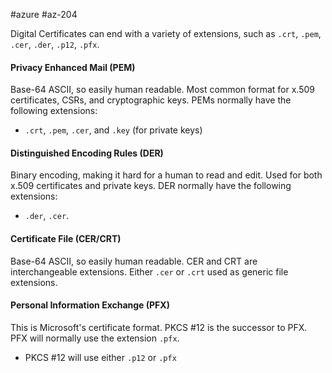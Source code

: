 #azure #az-204 

Digital Certificates can end with a variety of extensions, such as `.crt`, `.pem`, `.cer`, `.der`, `.p12`, `.pfx`.

#### Privacy Enhanced Mail (PEM)
Base-64 ASCII, so easily human readable.
Most common format for x.509 certificates, CSRs, and cryptographic keys.
PEMs normally have the following extensions:
- `.crt`, `.pem`, `.cer`, and `.key` (for private keys)

#### Distinguished Encoding Rules (DER)
Binary encoding, making it hard for a human to read and edit.
Used for both x.509 certificates and private keys.
DER normally have the following extensions:
- `.der`, `.cer`.

#### Certificate File (CER/CRT)
Base-64 ASCII, so easily human readable.
CER and CRT are interchangeable extensions.
Either `.cer` or `.crt` used as generic file extensions.

#### Personal Information Exchange (PFX)
This is Microsoft's certificate format.
PKCS #12 is the successor to PFX.
PFX will normally use the extension `.pfx`.
- PKCS #12 will use either `.p12` or `.pfx`